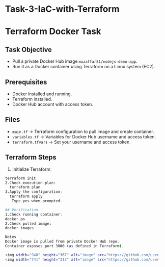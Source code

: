 # Task-3-IaC-with-Terraform
# Terraform Docker Task

## Task Objective
- Pull a private Docker Hub image `muzaffar81/nodejs-demo-app`.
- Run it as a Docker container using Terraform on a Linux system (EC2).

## Prerequisites
- Docker installed and running.
- Terraform installed.
- Docker Hub account with access token.

## Files
- `main.tf` → Terraform configuration to pull image and create container.
- `variables.tf` → Variables for Docker Hub username and access token.
- `terraform.tfvars` → Set your username and access token.

## Terraform Steps
1. Initialize Terraform:
```bash
terraform init
2.Check execution plan:
  terraform plan
3.Apply the configuration:
  terraform apply
   Type yes when prompted.

## Verification
1.Check running container:
docker ps
2.Check pulled image:
docker images

Notes
Docker image is pulled from private Docker Hub repo.
Container exposes port 3000 (as defined in Terraform).

<img width="940" height="367" alt="image" src="https://github.com/user-attachments/assets/cf64a6e2-691c-4e83-8627-826117f724ba" />
<img width="741" height="313" alt="image" src="https://github.com/user-attachments/assets/82bf1fae-7dc7-44db-9155-e4ea1374acc2" />


